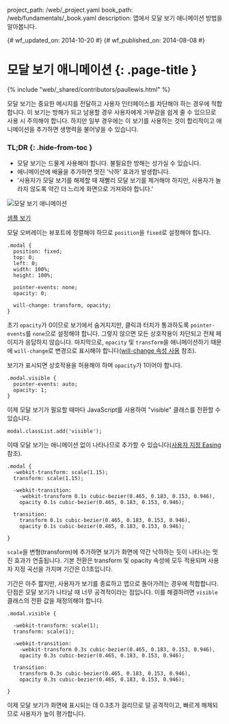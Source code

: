 project_path: /web/_project.yaml
book_path: /web/fundamentals/_book.yaml
description: 앱에서 모달 보기 애니메이션 방법을 알아봅니다.

{# wf_updated_on: 2014-10-20 #}
{# wf_published_on: 2014-08-08 #}

# 모달 보기 애니메이션 {: .page-title }

{% include "web/_shared/contributors/paullewis.html" %}


모달 보기는 중요한 메시지를 전달하고 사용자 인터페이스를 차단해야 하는 경우에 적합합니다. 이 보기는 방해가 되고 남용할 경우 사용자에게 거부감을 쉽게 줄 수 있으므로 사용 시 주의해야 합니다. 하지만 일부 경우에는 이 보기를 사용하는 것이 합리적이고 애니메이션을 추가하면 생명력을 불어넣을 수 있습니다.

### TL;DR {: .hide-from-toc }
- 모달 보기는 드물게 사용해야 합니다. 불필요한 방해는 성가실 수 있습니다.
- 애니메이션에 배율을 추가하면 멋진 '낙하' 효과가 발생합니다.
- '사용자가 모달 보기를 해제할 때 재빨리 모달 보기를 제거해야 하지만, 사용자가 놀라지 않도록 약간 더 느리게 화면으로 가져와야 합니다.'


<img src="images/dont-press.gif" alt="모달 보기 애니메이션" />

<a href="https://googlesamples.github.io/web-fundamentals/samples/../fundamentals/design-and-ui/animations/modal-view-animation.html">샘플 보기</a>

모달 오버레이는 뷰포트에 정렬해야 하므로 `position`을 `fixed`로 설정해야 합니다.


    .modal {
      position: fixed;
      top: 0;
      left: 0;
      width: 100%;
      height: 100%;
    
      pointer-events: none;
      opacity: 0;
    
      will-change: transform, opacity;
    }
    

초기 `opacity`가 0이므로 보기에서 숨겨지지만, 클릭과 터치가 통과하도록 `pointer-events`를 `none`으로 설정해야 합니다. 그렇지 않으면 모든 상호작용이 차단되고 전체 페이지가 응답하지 않습니다. 마지막으로, `opacity` 및 `transform`을 애니메이션하기 때문에 `will-change`로 변경으로 표시해야 합니다([will-change 속성 사용](/web/fundamentals/design-and-ui/animations/animations-and-performance#using-the-will-change-property) 참조).

보기가 표시되면 상호작용을 허용해야 하며 `opacity`가 1이어야 합니다.


    .modal.visible {
      pointer-events: auto;
      opacity: 1;
    }
    

이제 모달 보기가 필요할 때마다 JavaScript를 사용하여 "visible" 클래스를 전환할 수 있습니다.


    modal.classList.add('visible');
    

이때 모달 보기는 애니메이션 없이 나타나므로 추가할 수 있습니다([사용자 지정 Easing](/web/fundamentals/design-and-ui/animations/custom-easing) 참조).



    .modal {
      -webkit-transform: scale(1.15);
      transform: scale(1.15);
    
      -webkit-transition:
        -webkit-transform 0.1s cubic-bezier(0.465, 0.183, 0.153, 0.946),
        opacity 0.1s cubic-bezier(0.465, 0.183, 0.153, 0.946);
    
      transition:
        transform 0.1s cubic-bezier(0.465, 0.183, 0.153, 0.946),
        opacity 0.1s cubic-bezier(0.465, 0.183, 0.153, 0.946);
    
    }
    

`scale`을 변형(transform)에 추가하면 보기가 화면에 약간 낙하하는 듯이 나타나는 멋진 효과가 연출됩니다. 기본 전환은 transform 및 opacity 속성에 모두 적용되며 사용자 지정 곡선을 가지며 기간은 0.1초입니다.

기간은 아주 짧지만, 사용자가 보기를 종료하고 앱으로 돌아가려는 경우에 적합합니다. 단점은 모달 보기가 나타날 때 너무 공격적이라는 점입니다. 이를 해결하려면 `visible` 클래스의 전환 값을 재정의해야 합니다.


    .modal.visible {
    
      -webkit-transform: scale(1);
      transform: scale(1);
    
      -webkit-transition:
        -webkit-transform 0.3s cubic-bezier(0.465, 0.183, 0.153, 0.946),
        opacity 0.3s cubic-bezier(0.465, 0.183, 0.153, 0.946);
    
      transition:
        transform 0.3s cubic-bezier(0.465, 0.183, 0.153, 0.946),
        opacity 0.3s cubic-bezier(0.465, 0.183, 0.153, 0.946);
    
    }
    

이제 모달 보기가 화면에 표시되는 데 0.3초가 걸리므로 덜 공격적이고, 빠르게 해제되므로 사용자가 높이 평가합니다.



